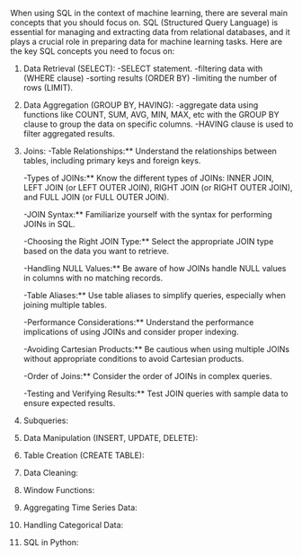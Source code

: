 When using SQL in the context of machine learning, there are several main concepts that you should focus on. SQL (Structured Query Language) is essential for managing and extracting data from relational databases, and it plays a crucial role in preparing data for machine learning tasks. Here are the key SQL concepts you need to focus on:

1. Data Retrieval (SELECT):
   -SELECT statement.
   -filtering data with (WHERE clause)
   -sorting results (ORDER BY)
   -limiting the number of rows (LIMIT).


2. Data Aggregation (GROUP BY, HAVING):
   -aggregate data using functions like COUNT, SUM, AVG, MIN, MAX, etc with the GROUP BY clause to group the data on specific columns.
   -HAVING clause is used to filter aggregated results.


3. Joins:
   -Table Relationships:** Understand the relationships between tables, including primary keys and foreign keys.

   -Types of JOINs:** Know the different types of JOINs: INNER JOIN, LEFT JOIN (or LEFT OUTER JOIN), RIGHT JOIN (or RIGHT OUTER JOIN), and FULL JOIN (or FULL OUTER JOIN).

   -JOIN Syntax:** Familiarize yourself with the syntax for performing JOINs in SQL.

   -Choosing the Right JOIN Type:** Select the appropriate JOIN type based on the data you want to retrieve.

   -Handling NULL Values:** Be aware of how JOINs handle NULL values in columns with no matching records.

   -Table Aliases:** Use table aliases to simplify queries, especially when joining multiple tables.

   -Performance Considerations:** Understand the performance implications of using JOINs and consider proper indexing.

   -Avoiding Cartesian Products:** Be cautious when using multiple JOINs without appropriate conditions to avoid Cartesian products.

   -Order of Joins:** Consider the order of JOINs in complex queries.

   -Testing and Verifying Results:** Test JOIN queries with sample data to ensure expected results.

5. Subqueries: 
6. Data Manipulation (INSERT, UPDATE, DELETE):
7. Table Creation (CREATE TABLE):
8. Data Cleaning:
9. Window Functions:
10. Aggregating Time Series Data:
11. Handling Categorical Data: 
12. SQL in Python: 
